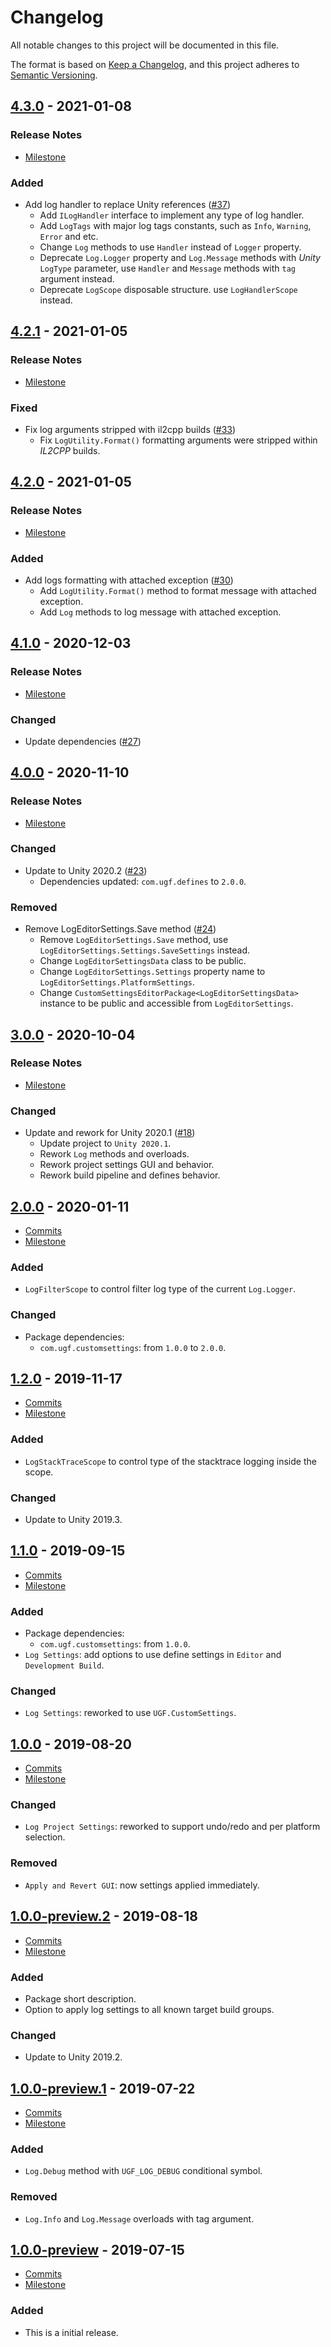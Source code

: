 # Changelog

All notable changes to this project will be documented in this file.

The format is based on [Keep a Changelog](https://keepachangelog.com/en/1.0.0/),
and this project adheres to [Semantic Versioning](https://semver.org/spec/v2.0.0.html).

## [4.3.0](https://github.com/unity-game-framework/ugf-logs/releases/tag/4.3.0) - 2021-01-08  

### Release Notes

- [Milestone](https://github.com/unity-game-framework/ugf-logs/milestone/13?closed=1)  
    

### Added

- Add log handler to replace Unity references ([#37](https://github.com/unity-game-framework/ugf-logs/pull/37))  
    - Add `ILogHandler` interface to implement any type of log handler.
    - Add `LogTags` with major log tags constants, such as `Info`, `Warning`, `Error` and etc.
    - Change `Log` methods to use `Handler` instead of `Logger` property.
    - Deprecate `Log.Logger` property and `Log.Message` methods with _Unity_ `LogType` parameter, use `Handler` and `Message` methods with `tag` argument instead.
    - Deprecate `LogScope` disposable structure. use `LogHandlerScope` instead.

## [4.2.1](https://github.com/unity-game-framework/ugf-logs/releases/tag/4.2.1) - 2021-01-05  

### Release Notes

- [Milestone](https://github.com/unity-game-framework/ugf-logs/milestone/12?closed=1)  
    

### Fixed

- Fix log arguments stripped with il2cpp builds ([#33](https://github.com/unity-game-framework/ugf-logs/pull/33))  
    - Fix `LogUtility.Format()` formatting arguments were stripped within _IL2CPP_ builds.

## [4.2.0](https://github.com/unity-game-framework/ugf-logs/releases/tag/4.2.0) - 2021-01-05  

### Release Notes

- [Milestone](https://github.com/unity-game-framework/ugf-logs/milestone/11?closed=1)  
    

### Added

- Add logs formatting with attached exception ([#30](https://github.com/unity-game-framework/ugf-logs/pull/30))  
    - Add `LogUtility.Format()` method to format message with attached exception.
    - Add `Log` methods to log message with attached exception.

## [4.1.0](https://github.com/unity-game-framework/ugf-logs/releases/tag/4.1.0) - 2020-12-03  

### Release Notes

- [Milestone](https://github.com/unity-game-framework/ugf-logs/milestone/10?closed=1)  
    

### Changed

- Update dependencies ([#27](https://github.com/unity-game-framework/ugf-logs/pull/27))

## [4.0.0](https://github.com/unity-game-framework/ugf-logs/releases/tag/4.0.0) - 2020-11-10  

### Release Notes

- [Milestone](https://github.com/unity-game-framework/ugf-logs/milestone/9?closed=1)  
    

### Changed

- Update to Unity 2020.2 ([#23](https://github.com/unity-game-framework/ugf-logs/pull/23))  
    - Dependencies updated: `com.ugf.defines` to `2.0.0`.

### Removed

- Remove LogEditorSettings.Save method ([#24](https://github.com/unity-game-framework/ugf-logs/pull/24))  
    - Remove `LogEditorSettings.Save` method, use `LogEditorSettings.Settings.SaveSettings` instead.
    - Change `LogEditorSettingsData` class to be public.
    - Change `LogEditorSettings.Settings` property name to `LogEditorSettings.PlatformSettings`.
    - Change `CustomSettingsEditorPackage<LogEditorSettingsData>` instance to be public and accessible from `LogEditorSettings`.

## [3.0.0](https://github.com/unity-game-framework/ugf-logs/releases/tag/3.0.0) - 2020-10-04  

### Release Notes

- [Milestone](https://github.com/unity-game-framework/ugf-logs/milestone/8?closed=1)  
    

### Changed

- Update and rework for Unity 2020.1 ([#18](https://github.com/unity-game-framework/ugf-logs/pull/18))  
    - Update project to `Unity 2020.1`.
    - Rework `Log` methods and overloads.
    - Rework project settings GUI and behavior.
    - Rework build pipeline and defines behavior.

## [2.0.0](https://github.com/unity-game-framework/ugf-logs/releases/tag/2.0.0) - 2020-01-11  

- [Commits](https://github.com/unity-game-framework/ugf-logs/compare/1.2.0...2.0.0)
- [Milestone](https://github.com/unity-game-framework/ugf-logs/milestone/7?closed=1)

### Added
- `LogFilterScope` to control filter log type of the current `Log.Logger`.

### Changed
- Package dependencies:
    - `com.ugf.customsettings`: from `1.0.0` to `2.0.0`.

## [1.2.0](https://github.com/unity-game-framework/ugf-logs/releases/tag/1.2.0) - 2019-11-17  

- [Commits](https://github.com/unity-game-framework/ugf-logs/compare/1.1.0...1.2.0)
- [Milestone](https://github.com/unity-game-framework/ugf-logs/milestone/6?closed=1)

### Added
- `LogStackTraceScope` to control type of the stacktrace logging inside the scope.

### Changed
- Update to Unity 2019.3.

## [1.1.0](https://github.com/unity-game-framework/ugf-logs/releases/tag/1.1.0) - 2019-09-15  

- [Commits](https://github.com/unity-game-framework/ugf-logs/compare/1.0.0...1.1.0)
- [Milestone](https://github.com/unity-game-framework/ugf-logs/milestone/5?closed=1)

### Added
- Package dependencies:
    - `com.ugf.customsettings`: from `1.0.0`.
- `Log Settings`: add options to use define settings in `Editor` and `Development Build`.

### Changed
- `Log Settings`: reworked to use `UGF.CustomSettings`.

## [1.0.0](https://github.com/unity-game-framework/ugf-logs/releases/tag/1.0.0) - 2019-08-20  

- [Commits](https://github.com/unity-game-framework/ugf-logs/compare/1.0.0-preview.2...1.0.0)
- [Milestone](https://github.com/unity-game-framework/ugf-logs/milestone/4?closed=1)

### Changed
- `Log Project Settings`: reworked to support undo/redo and per platform selection.

### Removed
- `Apply and Revert GUI`: now settings applied immediately.

## [1.0.0-preview.2](https://github.com/unity-game-framework/ugf-logs/releases/tag/1.0.0-preview.2) - 2019-08-18  

- [Commits](https://github.com/unity-game-framework/ugf-logs/compare/1.0.0-preview.1...1.0.0-preview.2)
- [Milestone](https://github.com/unity-game-framework/ugf-logs/milestone/3?closed=1)

### Added
- Package short description.
- Option to apply log settings to all known target build groups.

### Changed
- Update to Unity 2019.2.

## [1.0.0-preview.1](https://github.com/unity-game-framework/ugf-logs/releases/tag/1.0.0-preview.1) - 2019-07-22  

- [Commits](https://github.com/unity-game-framework/ugf-logs/compare/1.0.0-preview...1.0.0-preview.1)
- [Milestone](https://github.com/unity-game-framework/ugf-logs/milestone/2?closed=1)

### Added
- `Log.Debug` method with `UGF_LOG_DEBUG` conditional symbol.

### Removed
- `Log.Info` and `Log.Message` overloads with tag argument.

## [1.0.0-preview](https://github.com/unity-game-framework/ugf-logs/releases/tag/1.0.0-preview) - 2019-07-15  

- [Commits](https://github.com/unity-game-framework/ugf-logs/compare/8eb984f...1.0.0-preview)
- [Milestone](https://github.com/unity-game-framework/ugf-logs/milestone/1?closed=1)

### Added
- This is a initial release.


